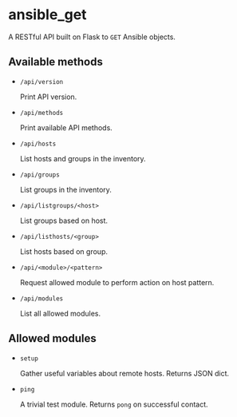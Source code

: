 ansible_get
===========

A RESTful API built on Flask to `GET` Ansible objects.


Available methods
-----------------

* `/api/version`

    Print API version.

* `/api/methods`

    Print available API methods.

* `/api/hosts`

    List hosts and groups in the inventory.

* `/api/groups`

    List groups in the inventory.

* `/api/listgroups/<host>`

    List groups based on host.

* `/api/listhosts/<group>`

    List hosts based on group.

* `/api/<module>/<pattern>`

    Request allowed module to perform action on host pattern.

* `/api/modules`

    List all allowed modules.


Allowed modules
---------------

* `setup`

    Gather useful variables about remote hosts. Returns JSON dict.

* `ping`

    A trivial test module. Returns `pong` on successful contact.
